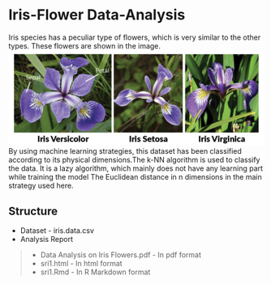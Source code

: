 # Iris-Flower Data-Analysis
Iris species has a peculiar type of flowers, which is very similar to the other types. These flowers are shown in the image.
![Three different types of flowers](iris-machinelearning.png)
By using machine learning strategies, this dataset has been classified according to its physical dimensions.The k-NN algorithm is used to classify the data. It is a lazy algorithm, which mainly does not have any learning part while training the model The Euclidean distance in n dimensions in the main strategy used here.

## Structure
* Dataset - iris.data.csv
* Analysis Report 
> * Data Analysis on Iris Flowers.pdf - In pdf format
> * sri1.html - In html format
> * sri1.Rmd - In R Markdown format
